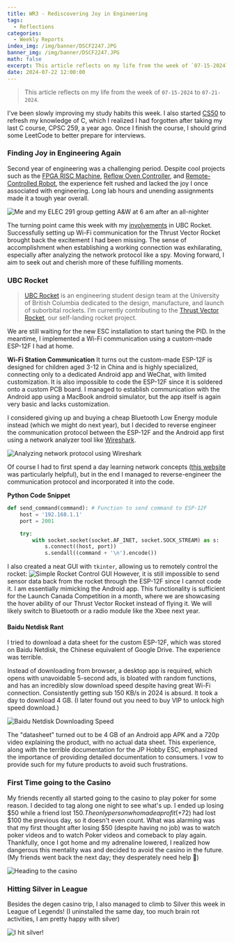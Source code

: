 ```yaml
---
title: WR3 - Rediscovering Joy in Engineering
tags:
  - Reflections
categories:
  - Weekly Reports
index_img: /img/banner/DSCF2247.JPG
banner_img: /img/banner/DSCF2247.JPG
math: false
excerpt: This article reflects on my life from the week of `07-15-2024` to `07-21-2024`.
date: 2024-07-22 12:00:00
---
```


> This article reflects on my life from the week of `07-15-2024` to `07-21-2024`.

I've been slowly improving my study habits this week. I also started [CS50](https://cs50.harvard.edu/x/2024/) to refresh my knowledge of C, which I realized I had forgotten after taking my last C course, CPSC 259, a year ago. Once I finish the course, I should grind some LeetCode to better prepare for interviews.

### Finding Joy in Engineering Again
Second year of engineering was a challenging period. Despite cool projects such as the [FPGA RISC Machine](https://github.com/Shengw3n/FPGA-Reduced-Instruction-Set-Computer), [Reflow Oven Controller](https://github.com/Shengw3n/Reflow-Oven-Controller), and [Remote-Controlled Robot](https://github.com/Shengw3n/Remote-Controlled-Metal-Detector-Robot), the experience felt rushed and lacked the joy I once associated with engineering. Long lab hours and unending assignments made it a tough year overall.

![Me and my ELEC 291 group getting A&W at 6 am after an all-nighter](/img/in-post/IMG_0689.jpeg)

The turning point came this week with my [involvements](https://shengw3n.github.io/2024/07/22/Weekly_Report_3/#UBC-Rocket) in UBC Rocket. Successfully setting up Wi-Fi communication for the Thrust Vector Rocket brought back the excitement I had been missing. The sense of accomplishment when establishing a working connection was exhilarating, especially after analyzing the network protocol like a spy. Moving forward, I aim to seek out and cherish more of these fulfilling moments.

### UBC Rocket
> [UBC Rocket](https://www.ubcrocket.com) is an engineering student design team at the University of British Columbia dedicated to the design, manufacture, and launch of suborbital rockets. I’m currently contributing to the [Thrust Vector Rocket](https://github.com/UBC-Rocket/Thrust-Vectoring), our self-landing rocket project.

We are still waiting for the new ESC installation to start tuning the PID. In the meantime, I implemented a Wi-Fi communication using a custom-made ESP-12F I had at home.

**Wi-Fi Station Communication** 
It turns out the custom-made ESP-12F is designed for children aged 3-12 in China and is highly specialized, connecting only to a dedicated Android app and WeChat, with limited customization. It is also impossible to code the ESP-12F since it is soldered onto a custom PCB board. I managed to establish communication with the Android app using a MacBook android simulator, but the app itself is again very basic and lacks customization.

I considered giving up and buying a cheap Bluetooth Low Energy module instead (which we might do next year), but I decided to reverse engineer the communication protocol between the ESP-12F and the Android app first using a network analyzer tool like [Wireshark](https://www.wireshark.org/).

![Analyzing network protocol using Wireshark](/img/in-post/IMG_1234.png)

Of course I had to first spend a day learning network concepts ([this website](https://tttapa.github.io/ESP8266/Chap01%20-%20ESP8266.html) was particularly helpful), but in the end I managed to reverse-engineer the communication protocol and incorporated it into the code. 

**Python Code Snippet**
``` Python
def send_command(command): # Function to send command to ESP-12F
    host = '192.168.1.1'
    port = 2001

    try:
        with socket.socket(socket.AF_INET, socket.SOCK_STREAM) as s:
            s.connect((host, port))
            s.sendall((command + '\n').encode())
```

I also created a neat GUI with `tkinter`, allowing us to remotely control the rocket:
![Simple Rocket Control GUI](/img/in-post/gui.png)
However, it is still impossible to send sensor data back from the rocket through the ESP-12F since I cannot code it. I am essentially mimicking the Android app. This functionality is sufficient for the Launch Canada Competition in a month, where we are showcasing the hover ability of our Thrust Vector Rocket instead of flying it. We will likely switch to Bluetooth or a radio module like the Xbee next year.

#### Baidu Netdisk Rant
I tried to download a data sheet for the custom ESP-12F, which was stored on Baidu Netdisk, the Chinese equivalent of Google Drive. The experience was terrible.

Instead of downloading from browser, a desktop app is required, which opens with unavoidable 5-second ads, is bloated with random functions, and has an incredibly slow download speed despite having great Wi-Fi connection. Consistently getting sub 150 KB/s in 2024 is absurd. It took a day to download 4 GB. (I later found out you need to buy VIP to unlock high speed download.)

![Baidu Netdisk Downloading Speed](/img/in-post/baidu.png)

The "datasheet" turned out to be 4 GB of an Android app APK and a 720p video explaining the product, with no actual data sheet. This experience, along with the terrible documentation for the JP Hobby ESC, emphasized the importance of providing detailed documentation to consumers. I vow to provide such for my future products to avoid such frustrations.

### First Time going to the Casino 
My friends recently all started going to the casino to play poker for some reason. I decided to tag along one night to see what's up. I ended up losing $50 while a friend lost $150. The only person who made a profit (+$72) had lost $100 the previous day, so it doesn't even count. What was alarming was that my first thought after losing $50 (despite having no job) was to watch poker videos and to watch Poker videos and comeback to play again. Thankfully, once I got home and my adrenaline lowered, I realized how dangerous this mentality was and decided to avoid the casino in the future. (My friends went back the next day; they desperately need help 🙏)

![Heading to the casino](/img/in-post/IMG_1498.jpeg)

### Hitting Silver in League

Besides the degen casino trip, I also managed to climb to Silver this week in League of Legends! (I uninstalled the same day, too much brain rot activities, I am pretty happy with silver)

![I hit silver!](/img/in-post/leagueoflegend.png)

